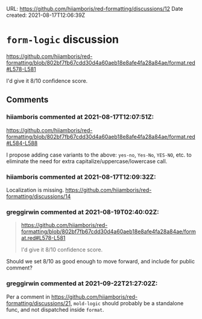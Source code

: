 URL: <https://github.com/hiiamboris/red-formatting/discussions/12>
Date created: 2021-08-17T12:06:39Z

# `form-logic` discussion

https://github.com/hiiamboris/red-formatting/blob/802bf7fb67cdd30d4a60aeb18e8afe4fa28a84ae/format.red#L578-L581

I'd give it 8/10 confidence score.

## Comments

### hiiamboris commented at 2021-08-17T12:07:51Z:

https://github.com/hiiamboris/red-formatting/blob/802bf7fb67cdd30d4a60aeb18e8afe4fa28a84ae/format.red#L584-L588

I propose adding case variants to the above: `yes-no`, `Yes-No`, `YES-NO`, etc. to eliminate the need for extra capitalize/uppercase/lowercase call.

### hiiamboris commented at 2021-08-17T12:09:32Z:

Localization is missing. https://github.com/hiiamboris/red-formatting/discussions/14

### greggirwin commented at 2021-08-19T02:40:02Z:

> https://github.com/hiiamboris/red-formatting/blob/802bf7fb67cdd30d4a60aeb18e8afe4fa28a84ae/format.red#L578-L581
> 
> I'd give it 8/10 confidence score.

Should we set 8/10 as good enough to move forward, and include for public comment?

### greggirwin commented at 2021-09-22T21:27:02Z:

Per a comment in https://github.com/hiiamboris/red-formatting/discussions/21, `mold-logic` should probably be a standalone func, and not dispatched inside `format`.

